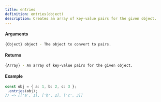 ```yaml
---
title: entries
definition: entries(object)
description: Creates an array of key-value pairs for the given object.
---
```



#### Arguments


```bash
{Object} object - The object to convert to pairs.
```


#### Returns


```bash
{Array} - An array of key-value pairs for the given object.
```


#### Example


```ts
const obj = { a: 1, b: 2, c: 3 };
_.entries(obj);
// => [['a', 1], ['b', 2], ['c', 3]]
```